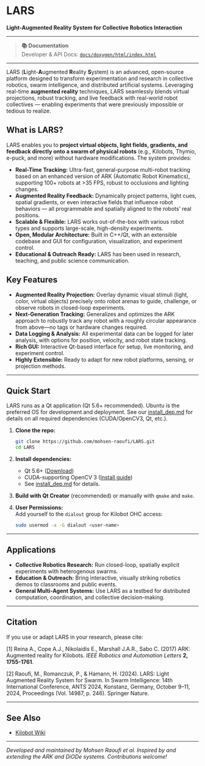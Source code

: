# LARS

**Light-Augmented Reality System for Collective Robotics Interaction**

---

> **📚 Documentation**  
> Developer & API Docs: [`docs/doxygen/html/index.html`](docs/doxygen/html/index.html)

---

LARS (**L**ight-**A**ugmented **R**eality **S**ystem) is an advanced, open-source platform designed to transform experimentation and research in collective robotics, swarm intelligence, and distributed artificial systems. Leveraging real-time **augmented reality** techniques, LARS seamlessly blends virtual projections, robust tracking, and live feedback with real-world robot collectives — enabling experiments that were previously impossible or tedious to realize.

## What is LARS?

LARS enables you to **project virtual objects, light fields, gradients, and feedback directly onto a swarm of physical robots** (e.g., Kilobots, Thymio, e-puck, and more) without hardware modifications. The system provides:

- **Real-Time Tracking:** Ultra-fast, general-purpose multi-robot tracking based on an enhanced version of ARK (Automatic Robot Kinematics), supporting 100+ robots at >35 FPS, robust to occlusions and lighting changes.
- **Augmented Reality Feedback:** Dynamically project patterns, light cues, spatial gradients, or even interactive fields that influence robot behaviors — all programmable and spatially aligned to the robots’ real positions.
- **Scalable & Flexible:** LARS works out-of-the-box with various robot types and supports large-scale, high-density experiments.
- **Open, Modular Architecture:** Built in C++/Qt, with an extensible codebase and GUI for configuration, visualization, and experiment control.
- **Educational & Outreach Ready:** LARS has been used in research, teaching, and public science communication.

## Key Features

- **Augmented Reality Projection:** Overlay dynamic visual stimuli (light, color, virtual objects) precisely onto robot arenas to guide, challenge, or observe robots in closed-loop experiments.
- **Next-Generation Tracking:** Generalizes and optimizes the ARK approach to robustly track any robot with a roughly circular appearance from above—no tags or hardware changes required.
- **Data Logging & Analysis:** All experimental data can be logged for later analysis, with options for position, velocity, and robot state tracking.
- **Rich GUI:** Interactive Qt-based interface for setup, live monitoring, and experiment control.
- **Highly Extensible:** Ready to adapt for new robot platforms, sensing, or projection methods.

---

## Quick Start

LARS runs as a Qt application (Qt 5.6+ recommended). Ubuntu is the preferred OS for development and deployment. See our [install_dep.md](https://github.com/mohsen-raoufi/LARS/blob/main/install_dep.md) for details on all required dependencies (CUDA/OpenCV3, Qt, etc.).

1. **Clone the repo:**  
   ```bash
   git clone https://github.com/mohsen-raoufi/LARS.git
   cd LARS
   ```

2. **Install dependencies:**  
   - Qt 5.6+ ([Download](https://www.qt.io))
   - CUDA-supporting OpenCV 3 ([Install guide](https://gist.github.com/filitchp/5645d5eebfefe374218fa2cbf89189aa))
   - See [install_dep.md](https://github.com/mohsen-raoufi/LARS/blob/main/install_dep.md) for details.

3. **Build with Qt Creator** (recommended) or manually with `qmake` and `make`.

4. **User Permissions:**  
   Add yourself to the `dialout` group for Kilobot OHC access:
   ```bash
   sudo usermod -a -G dialout <user-name>
   ```

---

## Applications

- **Collective Robotics Research:** Run closed-loop, spatially explicit experiments with heterogenous swarms.
- **Education & Outreach:** Bring interactive, visually striking robotics demos to classrooms and public events.
- **General Multi-Agent Systems:** Use LARS as a testbed for distributed computation, coordination, and collective decision-making.

---

## Citation

If you use or adapt LARS in your research, please cite:

[1] Reina A., Cope A.J., Nikolaidis E., Marshall J.A.R., Sabo C. (2017) ARK: Augmented reality for Kilobots. *IEEE Robotics and Automation Letters* **2, 1755-1761**.

[2] Raoufi, M., Romanczuk, P., & Hamann, H. (2024). LARS: Light Augmented Reality System for Swarm. In Swarm Intelligence: 14th International Conference, ANTS 2024, Konstanz, Germany, October 9–11, 2024, Proceedings (Vol. 14987, p. 246). Springer Nature.

---

## See Also

- [Kilobot Wiki](http://diode.group.shef.ac.uk/kilobots/index.php/Kilobots)

---

_Developed and maintained by Mohsen Raoufi et al. Inspired by and extending the ARK and DiODe systems. Contributions welcome!_
